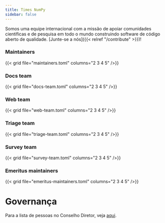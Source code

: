 ```yaml
---
title: Times NumPy
sidebar: false
---
```


Somos uma equipe internacional com a missão de apoiar comunidades científicas e de pesquisa em todo o mundo construindo software de código aberto de qualidade. [Junte-se a nós]({{< relref "/contribute" >}})!

### Maintainers

{{< grid file="maintainers.toml" columns="2 3 4 5" />}}

### Docs team

{{< grid file="docs-team.toml" columns="2 3 4 5" />}}

### Web team

{{< grid file="web-team.toml" columns="2 3 4 5" />}}

### Triage team

{{< grid file="triage-team.toml" columns="2 3 4 5" />}}

### Survey team

{{< grid file="survey-team.toml" columns="2 3 4 5" />}}

### Emeritus maintainers

{{< grid file="emeritus-maintainers.toml" columns="2 3 4 5" />}}

# Governança

Para a lista de pessoas no Conselho Diretor, veja [aqui](https://numpy.org/devdocs/dev/governance/people.html).
